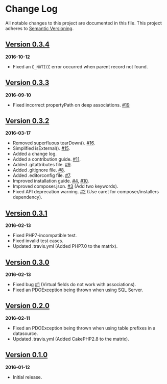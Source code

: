 # Change Log
All notable changes to this project are documented in this file.
This project adheres to [Semantic Versioning](http://semver.org/).

## [Version 0.3.4](https://github.com/chinpei215/cakephp-eager-loader/releases/tag/0.3.4)
**2016-10-12**
- Fixed an `E_NOTICE` error occurred when parent record not found.

## [Version 0.3.3](https://github.com/chinpei215/cakephp-eager-loader/releases/tag/0.3.3)
**2016-09-10**
- Fixed incorrect propertyPath on deep associations. [#19](https://github.com/chinpei215/cakephp-eager-loader/issues/19)

## [Version 0.3.2](https://github.com/chinpei215/cakephp-eager-loader/releases/tag/0.3.2)
**2016-03-17**
- Removed superfluous tearDown(). [#16](https://github.com/chinpei215/cakephp-eager-loader/pull/16).
- Simplified isExternal(). [#15](https://github.com/chinpei215/cakephp-eager-loader/pull/15).
- Added a change log.
- Added a contribution guide. [#11](https://github.com/chinpei215/cakephp-eager-loader/pull/11).
- Added .gitattributes file. [#9](https://github.com/chinpei215/cakephp-eager-loader/pull/9).
- Added .gitignore file. [#8](https://github.com/chinpei215/cakephp-eager-loader/pull/8).
- Added .editorconfig file. [#7](https://github.com/chinpei215/cakephp-eager-loader/pull/7).
- Improved installation guide. [#4](https://github.com/chinpei215/cakephp-eager-loader/pull/4), [#10](https://github.com/chinpei215/cakephp-eager-loader/pull/10).
- Improved composer.json. [#3](https://github.com/chinpei215/cakephp-eager-loader/pull/3) (Add two keywords).
- Fixed API deprecation warning. [#2](https://github.com/chinpei215/cakephp-eager-loader/pull/2) (Use caret for composer/installers dependency).

## [Version 0.3.1](https://github.com/chinpei215/cakephp-eager-loader/releases/tag/0.3.1)
**2016-02-13**
- Fixed PHP7-incompatible test.
- Fixed invalid test cases.
- Updated .travis.yml (Added PHP7.0 to the matrix).

## [Version 0.3.0](https://github.com/chinpei215/cakephp-eager-loader/releases/tag/0.3.0)
**2016-02-13**
- Fixed bug [#1](https://github.com/chinpei215/cakephp-eager-loader/issues/1) (Virtual fields do not work with associations).
- Fixed an PDOException being thrown when using SQL Server.

## [Version 0.2.0](https://github.com/chinpei215/cakephp-eager-loader/releases/tag/0.2.0)
**2016-02-11**
- Fixed an PDOException being thrown when using table prefixes in a datasource.
- Updated .travis.yml (Added CakePHP2.8 to the matrix).

## [Version 0.1.0](https://github.com/chinpei215/cakephp-eager-loader/releases/tag/0.1.0)
**2016-01-12**
- Initial release.

